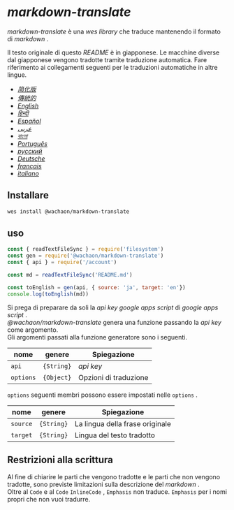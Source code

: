 # _markdown-translate_


_markdown-translate_ è una _wes library_ che traduce mantenendo il formato di _markdown_ .


Il testo originale di questo _README_ è in giapponese. Le macchine diverse dal giapponese vengono tradotte tramite traduzione automatica. Fare riferimento ai collegamenti seguenti per le traduzioni automatiche in altre lingue.


+  [*简化版*](https://github.com/wachaon/markdown-translate/blob/master/docs/README.zh-CN.md)
+  [*傳統的*](https://github.com/wachaon/markdown-translate/blob/master/docs/README.zh-TW.md)
+  [*English*](https://github.com/wachaon/markdown-translate/blob/master/docs/README.en.md)
+  [*हिन्दी*](https://github.com/wachaon/markdown-translate/blob/master/docs/README.hi.md)
+  [*Español*](https://github.com/wachaon/markdown-translate/blob/master/docs/README.es.md)
+  [*عربى*](https://github.com/wachaon/markdown-translate/blob/master/docs/README.ar.md)
+  [*বাংলা*](https://github.com/wachaon/markdown-translate/blob/master/docs/README.bn.md)
+  [*Português*](https://github.com/wachaon/markdown-translate/blob/master/docs/README.pt.md)
+  [*русский*](https://github.com/wachaon/markdown-translate/blob/master/docs/README.ru.md)
+  [*Deutsche*](https://github.com/wachaon/markdown-translate/blob/master/docs/README.de.md)
+  [*français*](https://github.com/wachaon/markdown-translate/blob/master/docs/README.fr.md)
+  [*italiano*](https://github.com/wachaon/markdown-translate/blob/master/docs/README.it.md)


## Installare


```sh
wes install @wachaon/markdown-translate
```


## uso


```javascript
const { readTextFileSync } = require('filesystem')
const gen = require('@wachaon/markdown-translate')
const { api } = require('/account')

const md = readTextFileSync('README.md')

const toEnglish = gen(api, { source: 'ja', target: 'en'})
console.log(toEnglish(md))
```


Si prega di preparare da soli la _api key_ _google apps script_ di _google apps script_ .  
_@wachaon/markdown-translate_ genera una funzione passando la _api key_ come argomento.  
Gli argomenti passati alla funzione generatore sono i seguenti.


| nome      | genere     | Spiegazione           |
| --------- | ---------- | --------------------- |
| `api`     | `{String}` | _api key_             |
| `options` | `{Object}` | Opzioni di traduzione |


`options` seguenti membri possono essere impostati nelle `options` .


| nome     | genere     | Spiegazione                     |
| -------- | ---------- | ------------------------------- |
| `source` | `{String}` | La lingua della frase originale |
| `target` | `{String}` | Lingua del testo tradotto       |


## Restrizioni alla scrittura


Al fine di chiarire le parti che vengono tradotte e le parti che non vengono tradotte, sono previste limitazioni sulla descrizione del _markdown_ .  
Oltre al `Code` e al `Code` `InlineCode` , `Emphasis` non traduce. `Emphasis` per i nomi propri che non vuoi tradurre.
